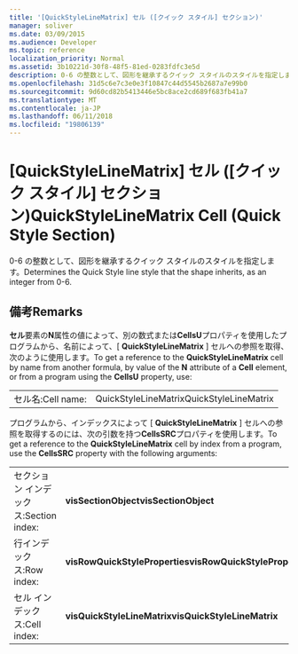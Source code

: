 ```yaml
---
title: '[QuickStyleLineMatrix] セル ([クイック スタイル] セクション)'
manager: soliver
ms.date: 03/09/2015
ms.audience: Developer
ms.topic: reference
localization_priority: Normal
ms.assetid: 3b10221d-30f8-48f5-81ed-0283fdfc3e5d
description: 0-6 の整数として、図形を継承するクイック スタイルのスタイルを指定します。
ms.openlocfilehash: 31d5c6e7c3e0e3f10847c44d5545b2687a7e99b0
ms.sourcegitcommit: 9d60cd82b5413446e5bc8ace2cd689f683fb41a7
ms.translationtype: MT
ms.contentlocale: ja-JP
ms.lasthandoff: 06/11/2018
ms.locfileid: "19806139"
---
```

# <a name="quickstylelinematrix-cell-quick-style-section"></a><span data-ttu-id="4e697-103">[QuickStyleLineMatrix] セル ([クイック スタイル] セクション)</span><span class="sxs-lookup"><span data-stu-id="4e697-103">QuickStyleLineMatrix Cell (Quick Style Section)</span></span>

<span data-ttu-id="4e697-104">0-6 の整数として、図形を継承するクイック スタイルのスタイルを指定します。</span><span class="sxs-lookup"><span data-stu-id="4e697-104">Determines the Quick Style line style that the shape inherits, as an integer from 0-6.</span></span> 
  
## <a name="remarks"></a><span data-ttu-id="4e697-105">備考</span><span class="sxs-lookup"><span data-stu-id="4e697-105">Remarks</span></span>

<span data-ttu-id="4e697-106">**セル**要素の**N**属性の値によって、別の数式または**CellsU**プロパティを使用したプログラムから、名前によって、[ **QuickStyleLineMatrix** ] セルへの参照を取得、次のように使用します。</span><span class="sxs-lookup"><span data-stu-id="4e697-106">To get a reference to the **QuickStyleLineMatrix** cell by name from another formula, by value of the **N** attribute of a **Cell** element, or from a program using the **CellsU** property, use:</span></span> 
  
|||
|:-----|:-----|
| <span data-ttu-id="4e697-107">セル名:</span><span class="sxs-lookup"><span data-stu-id="4e697-107">Cell name:</span></span>  <br/> | <span data-ttu-id="4e697-108">QuickStyleLineMatrix</span><span class="sxs-lookup"><span data-stu-id="4e697-108">QuickStyleLineMatrix</span></span>  <br/> |
   
<span data-ttu-id="4e697-109">プログラムから、インデックスによって [ **QuickStyleLineMatrix** ] セルへの参照を取得するのには、次の引数を持つ**CellsSRC**プロパティを使用します。</span><span class="sxs-lookup"><span data-stu-id="4e697-109">To get a reference to the **QuickStyleLineMatrix** cell by index from a program, use the **CellsSRC** property with the following arguments:</span></span> 
  
|||
|:-----|:-----|
| <span data-ttu-id="4e697-110">セクション インデックス:</span><span class="sxs-lookup"><span data-stu-id="4e697-110">Section index:</span></span>  <br/> |<span data-ttu-id="4e697-111">**visSectionObject**</span><span class="sxs-lookup"><span data-stu-id="4e697-111">**visSectionObject**</span></span> <br/> |
| <span data-ttu-id="4e697-112">行インデックス:</span><span class="sxs-lookup"><span data-stu-id="4e697-112">Row index:</span></span>  <br/> |<span data-ttu-id="4e697-113">**visRowQuickStyleProperties**</span><span class="sxs-lookup"><span data-stu-id="4e697-113">**visRowQuickStyleProperties**</span></span> <br/> |
| <span data-ttu-id="4e697-114">セル インデックス:</span><span class="sxs-lookup"><span data-stu-id="4e697-114">Cell index:</span></span>  <br/> |<span data-ttu-id="4e697-115">**visQuickStyleLineMatrix**</span><span class="sxs-lookup"><span data-stu-id="4e697-115">**visQuickStyleLineMatrix**</span></span> <br/> |
   

